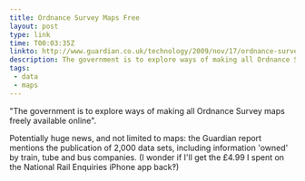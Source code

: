 ```yaml
---
title: Ordnance Survey Maps Free
layout: post
type: link
time: T00:03:35Z
linkto: http://www.guardian.co.uk/technology/2009/nov/17/ordnance-survey-maps-online
description: The government is to explore ways of making all Ordnance Survey maps freely available online.
tags:
 - data
 - maps
---
```

"The government is to explore ways of making all Ordnance Survey maps freely available online".

Potentially huge news, and not limited to maps: the Guardian report mentions the publication of 2,000 data sets, including information 'owned' by train, tube and bus companies. (I wonder if I'll get the &#163;4.99 I spent on the National Rail Enquiries iPhone app back&#8253;)